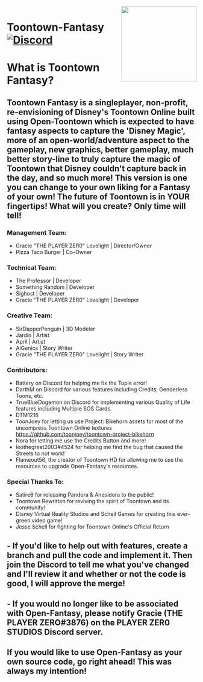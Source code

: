 <img src="https://github.com/PLAYER-ZER0-STUDIOS-Toontown-Fantasy/Toontown_Fantasy/blob/main/assets/images/github-logo/fantasy-logo.png" align="right" width="200" />

# Toontown-Fantasy [![Discord][discordImg]][discordLink]

# What is Toontown Fantasy?
 
## Toontown Fantasy is a singleplayer, non-profit, re-envisioning of Disney's Toontown Online built using Open-Toontown which is expected to have fantasy aspects to capture the 'Disney Magic', more of an open-world/adventure aspect to the gameplay, new graphics, better gameplay, much better story-line to truly capture the magic of Toontown that Disney couldn't capture back in the day, and so much more! This version is one you can change to your own liking for a Fantasy of your own! The future of Toontown is in YOUR fingertips! What will you create? Only time will tell!

### Management Team:
+ Gracie "THE PLAYER ZER0" Lovelight | Director/Owner
+ Pizza Taco Burger | Co-Owner

### Technical Team:
+ The Professor | Developer
+ Something Random | Developer
+ Sighost | Developer
+ Gracie "THE PLAYER ZER0" Lovelight | Developer

### Creative Team:
+ SirDapperPenguin | 3D Modeler
+ Jardin | Artist
+ April | Artist
+ AiGenics | Story Writer
+ Gracie "THE PLAYER ZER0" Lovelight | Story Writer

### Contributors:
+ Battery on Discord for helping me fix the Tuple error!
+ DarthM on Discord for various features including Credits, Genderless Toons, etc.
+ TrueBlueDogemon on Discord for implementing various Quality of Life features including Multiple SOS Cards.
+ DTM1218
+ ToonJoey for letting us use Project: Bikehorn assets for most of the uncompress Toontown Online textures https://github.com/toonjoey/toontown-project-bikehorn
+ Nora for letting me use the Credits Button and more!
+ leothegreat2003#4524 for helping me find the bug that caused the Streets to not work!
+ Flameout56, the creator of Toontown HD for allowing me to use the resources to upgrade Open-Fantasy's resources.

### Special Thanks To:
+ Satire6 for releasing Pandora & Anesidora to the public!
+ Toontown Rewritten for reviving the spirit of Toontown and its community!
+ Disney Virtual Reality Studios and Schell Games for creating this ever-green video game!
+ Jesse Schell for fighting for Toontown Online's Official Return

## - If you'd like to help out with features, create a branch and pull the code and implement it. Then join the Discord to tell me what you've changed and I'll review it and whether or not the code is good, I will approve the merge!

## - If you would no longer like to be associated with Open-Fantasy, please notify Gracie (THE PLAYER ZERO#3876) on the PLAYER ZER0 STUDIOS Discord server.

## If you would like to use Open-Fantasy as your own source code, go right ahead! This was always my intention!

[discordImg]: https://img.shields.io/badge/Discord-PLAYER%20ZER0%20STUDIOS-7289DA?logo=discord&logoWidth=18&colorB=7289DA&style=for-the-badge

[discordLink]: https://discord.gg/9fgW8jAaf6